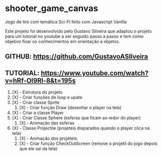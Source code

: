 # shooter_game_canvas
Jogo de tiro com temática Sci-FI feito com Javascript Vanilla 

Este projeto foi desenvolvido pelo Gustavo Silveira que adaptou o projeto para um tutorial no youtube a ser seguido passo a passo e tem como objetivo fixar os conhecimentos em orientação a objetos.

## GITHUB: https://github.com/GustavoASIlveira

## TUTORIAL: https://www.youtube.com/watch?v=hRf-Ol9Rl-8&t=195s

1. [X] - Estrutura do projeto
1. [X] - Criar funções de loop e upate
1. [X] - Criar classe Sprite
    1. [X] - Criar função Draw (desenhar o player na tela)
1. [X] - Criar a classe Player
1. [X] - Criar Classe Sphere (esferas que ficam ao redor do player)
    1. [X] - Animação das esferas
1. [X] - Classe Projectile (projeteis disparados quando o player clica na tela)
    1. [X] - Animação dos projéteis.
    1. [X] - Criar função CheckOutScreen (remove o  projetil do jogo depois que ele sai da tela)
